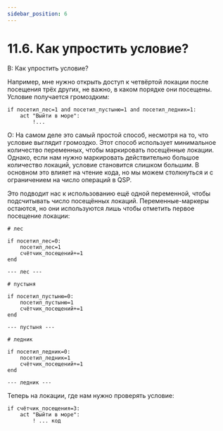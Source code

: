 ```yaml
---
sidebar_position: 6
---
```


# 11.6. Как упростить условие?
<!-- [:faq_11_06] -->
В: Как упростить условие?

Например, мне нужно открыть доступ к четвёртой локации после посещения трёх других, не важно, в каком порядке они посещены. Условие получается громоздким:
```qsp
if посетил_лес=1 and посетил_пустыню=1 and посетил_ледник=1:
	act "Выйти в море":
		!...
```
О:
На самом деле это самый простой способ, несмотря на то, что условие выглядит громоздко. Этот способ использует минимальное количество переменных, чтобы маркировать посещённые локации. Однако, если нам нужно маркировать действительно большое количество локаций, условие становится слишком большим. В основном это влияет на чтение кода, но мы можем столкнуться и с ограничением на число операций в QSP.

Это подводит нас к использованию ещё одной переменной, чтобы подсчитывать число посещённых локаций. Переменные-маркеры остаются, но они используются лишь чтобы отметить первое посещение локации:
```qsp
# лес

if посетил_лес=0:
	посетил_лес=1
	счётчик_посещений+=1
end

--- лес ---

# пустыня

if посетил_пустыню=0:
	посетил_пустыню=1
	счётчик_посещений+=1
end

--- пустыня ---

# ледник

if посетил_ледник=0:
	посетил_ледник=1
	счётчик_посещений+=1
end

--- ледник ---
```
Теперь на локации, где нам нужно проверять условие:
```qsp
if счётчик_посещения=3:
	act "Выйти в море":
		! ... код
```
